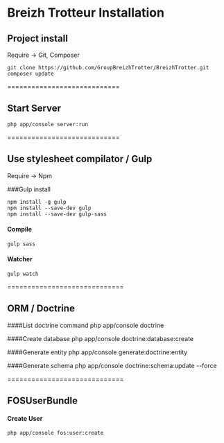 Breizh Trotteur Installation
============================


## Project install

Require -> Git, Composer

	git clone https://github.com/GroupBreizhTrotter/BreizhTrotter.git
	composer update
============================

## Start Server

	php app/console server:run

============================

## Use stylesheet compilator / Gulp

Require -> Npm

###Gulp install

	npm install -g gulp
	npm install --save-dev gulp
	npm install --save-dev gulp-sass

#### Compile
	gulp sass

#### Watcher
	gulp watch

=============================

## ORM / Doctrine

####List doctrine command
	php app/console doctrine

####Create database
	php app/console doctrine:database:create

####Generate entity
	php app/console generate:doctrine:entity

####Generate schema
	php app/console doctrine:schema:update --force
	
=============================

## FOSUserBundle

#### Create User
	php app/console fos:user:create

